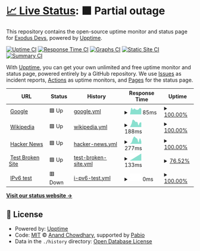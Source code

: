 # [📈 Live Status](https://ExodusDevs.github.io/exodus): <!--live status--> **🟧 Partial outage**

This repository contains the open-source uptime monitor and status page for [Exodus Devs](https://discord.com/invite/9NyEwxjd7w), powered by [Upptime](https://github.com/upptime/upptime).

[![Uptime CI](https://github.com/ExodusDevs/exodus/workflows/Uptime%20CI/badge.svg)](https://github.com/ExodusDevs/exodus/actions?query=workflow%3A%22Uptime+CI%22)
[![Response Time CI](https://github.com/ExodusDevs/exodus/workflows/Response%20Time%20CI/badge.svg)](https://github.com/ExodusDevs/exodus/actions?query=workflow%3A%22Response+Time+CI%22)
[![Graphs CI](https://github.com/ExodusDevs/exodus/workflows/Graphs%20CI/badge.svg)](https://github.com/ExodusDevs/exodus/actions?query=workflow%3A%22Graphs+CI%22)
[![Static Site CI](https://github.com/ExodusDevs/exodus/workflows/Static%20Site%20CI/badge.svg)](https://github.com/ExodusDevs/exodus/actions?query=workflow%3A%22Static+Site+CI%22)
[![Summary CI](https://github.com/ExodusDevs/exodus/workflows/Summary%20CI/badge.svg)](https://github.com/ExodusDevs/exodus/actions?query=workflow%3A%22Summary+CI%22)

With [Upptime](https://upptime.js.org), you can get your own unlimited and free uptime monitor and status page, powered entirely by a GitHub repository. We use [Issues](https://github.com/ExodusDevs/exodus/issues) as incident reports, [Actions](https://github.com/ExodusDevs/exodus/actions) as uptime monitors, and [Pages](https://ExodusDevs.github.io/exodus) for the status page.

<!--start: status pages-->
<!-- This summary is generated by Upptime (https://github.com/upptime/upptime) -->
<!-- Do not edit this manually, your changes will be overwritten -->
<!-- prettier-ignore -->
| URL | Status | History | Response Time | Uptime |
| --- | ------ | ------- | ------------- | ------ |
| <img alt="" src="https://icons.duckduckgo.com/ip3/www.google.com.ico" height="13"> [Google](https://www.google.com) | 🟩 Up | [google.yml](https://github.com/ExodusDevs/status/commits/HEAD/history/google.yml) | <details><summary><img alt="Response time graph" src="./graphs/google/response-time-week.png" height="20"> 85ms</summary><br><a href="https://ExodusDevs.github.io/status/history/google"><img alt="Response time 84" src="https://img.shields.io/endpoint?url=https%3A%2F%2Fraw.githubusercontent.com%2FExodusDevs%2Fstatus%2FHEAD%2Fapi%2Fgoogle%2Fresponse-time.json"></a><br><a href="https://ExodusDevs.github.io/status/history/google"><img alt="24-hour response time 86" src="https://img.shields.io/endpoint?url=https%3A%2F%2Fraw.githubusercontent.com%2FExodusDevs%2Fstatus%2FHEAD%2Fapi%2Fgoogle%2Fresponse-time-day.json"></a><br><a href="https://ExodusDevs.github.io/status/history/google"><img alt="7-day response time 85" src="https://img.shields.io/endpoint?url=https%3A%2F%2Fraw.githubusercontent.com%2FExodusDevs%2Fstatus%2FHEAD%2Fapi%2Fgoogle%2Fresponse-time-week.json"></a><br><a href="https://ExodusDevs.github.io/status/history/google"><img alt="30-day response time 84" src="https://img.shields.io/endpoint?url=https%3A%2F%2Fraw.githubusercontent.com%2FExodusDevs%2Fstatus%2FHEAD%2Fapi%2Fgoogle%2Fresponse-time-month.json"></a><br><a href="https://ExodusDevs.github.io/status/history/google"><img alt="1-year response time 84" src="https://img.shields.io/endpoint?url=https%3A%2F%2Fraw.githubusercontent.com%2FExodusDevs%2Fstatus%2FHEAD%2Fapi%2Fgoogle%2Fresponse-time-year.json"></a></details> | <details><summary><a href="https://ExodusDevs.github.io/status/history/google">100.00%</a></summary><a href="https://ExodusDevs.github.io/status/history/google"><img alt="All-time uptime 100.00%" src="https://img.shields.io/endpoint?url=https%3A%2F%2Fraw.githubusercontent.com%2FExodusDevs%2Fstatus%2FHEAD%2Fapi%2Fgoogle%2Fuptime.json"></a><br><a href="https://ExodusDevs.github.io/status/history/google"><img alt="24-hour uptime 100.00%" src="https://img.shields.io/endpoint?url=https%3A%2F%2Fraw.githubusercontent.com%2FExodusDevs%2Fstatus%2FHEAD%2Fapi%2Fgoogle%2Fuptime-day.json"></a><br><a href="https://ExodusDevs.github.io/status/history/google"><img alt="7-day uptime 100.00%" src="https://img.shields.io/endpoint?url=https%3A%2F%2Fraw.githubusercontent.com%2FExodusDevs%2Fstatus%2FHEAD%2Fapi%2Fgoogle%2Fuptime-week.json"></a><br><a href="https://ExodusDevs.github.io/status/history/google"><img alt="30-day uptime 100.00%" src="https://img.shields.io/endpoint?url=https%3A%2F%2Fraw.githubusercontent.com%2FExodusDevs%2Fstatus%2FHEAD%2Fapi%2Fgoogle%2Fuptime-month.json"></a><br><a href="https://ExodusDevs.github.io/status/history/google"><img alt="1-year uptime 100.00%" src="https://img.shields.io/endpoint?url=https%3A%2F%2Fraw.githubusercontent.com%2FExodusDevs%2Fstatus%2FHEAD%2Fapi%2Fgoogle%2Fuptime-year.json"></a></details>
| <img alt="" src="https://icons.duckduckgo.com/ip3/en.wikipedia.org.ico" height="13"> [Wikipedia](https://en.wikipedia.org) | 🟩 Up | [wikipedia.yml](https://github.com/ExodusDevs/status/commits/HEAD/history/wikipedia.yml) | <details><summary><img alt="Response time graph" src="./graphs/wikipedia/response-time-week.png" height="20"> 188ms</summary><br><a href="https://ExodusDevs.github.io/status/history/wikipedia"><img alt="Response time 196" src="https://img.shields.io/endpoint?url=https%3A%2F%2Fraw.githubusercontent.com%2FExodusDevs%2Fstatus%2FHEAD%2Fapi%2Fwikipedia%2Fresponse-time.json"></a><br><a href="https://ExodusDevs.github.io/status/history/wikipedia"><img alt="24-hour response time 183" src="https://img.shields.io/endpoint?url=https%3A%2F%2Fraw.githubusercontent.com%2FExodusDevs%2Fstatus%2FHEAD%2Fapi%2Fwikipedia%2Fresponse-time-day.json"></a><br><a href="https://ExodusDevs.github.io/status/history/wikipedia"><img alt="7-day response time 188" src="https://img.shields.io/endpoint?url=https%3A%2F%2Fraw.githubusercontent.com%2FExodusDevs%2Fstatus%2FHEAD%2Fapi%2Fwikipedia%2Fresponse-time-week.json"></a><br><a href="https://ExodusDevs.github.io/status/history/wikipedia"><img alt="30-day response time 196" src="https://img.shields.io/endpoint?url=https%3A%2F%2Fraw.githubusercontent.com%2FExodusDevs%2Fstatus%2FHEAD%2Fapi%2Fwikipedia%2Fresponse-time-month.json"></a><br><a href="https://ExodusDevs.github.io/status/history/wikipedia"><img alt="1-year response time 196" src="https://img.shields.io/endpoint?url=https%3A%2F%2Fraw.githubusercontent.com%2FExodusDevs%2Fstatus%2FHEAD%2Fapi%2Fwikipedia%2Fresponse-time-year.json"></a></details> | <details><summary><a href="https://ExodusDevs.github.io/status/history/wikipedia">100.00%</a></summary><a href="https://ExodusDevs.github.io/status/history/wikipedia"><img alt="All-time uptime 100.00%" src="https://img.shields.io/endpoint?url=https%3A%2F%2Fraw.githubusercontent.com%2FExodusDevs%2Fstatus%2FHEAD%2Fapi%2Fwikipedia%2Fuptime.json"></a><br><a href="https://ExodusDevs.github.io/status/history/wikipedia"><img alt="24-hour uptime 100.00%" src="https://img.shields.io/endpoint?url=https%3A%2F%2Fraw.githubusercontent.com%2FExodusDevs%2Fstatus%2FHEAD%2Fapi%2Fwikipedia%2Fuptime-day.json"></a><br><a href="https://ExodusDevs.github.io/status/history/wikipedia"><img alt="7-day uptime 100.00%" src="https://img.shields.io/endpoint?url=https%3A%2F%2Fraw.githubusercontent.com%2FExodusDevs%2Fstatus%2FHEAD%2Fapi%2Fwikipedia%2Fuptime-week.json"></a><br><a href="https://ExodusDevs.github.io/status/history/wikipedia"><img alt="30-day uptime 100.00%" src="https://img.shields.io/endpoint?url=https%3A%2F%2Fraw.githubusercontent.com%2FExodusDevs%2Fstatus%2FHEAD%2Fapi%2Fwikipedia%2Fuptime-month.json"></a><br><a href="https://ExodusDevs.github.io/status/history/wikipedia"><img alt="1-year uptime 100.00%" src="https://img.shields.io/endpoint?url=https%3A%2F%2Fraw.githubusercontent.com%2FExodusDevs%2Fstatus%2FHEAD%2Fapi%2Fwikipedia%2Fuptime-year.json"></a></details>
| <img alt="" src="https://icons.duckduckgo.com/ip3/news.ycombinator.com.ico" height="13"> [Hacker News](https://news.ycombinator.com) | 🟩 Up | [hacker-news.yml](https://github.com/ExodusDevs/status/commits/HEAD/history/hacker-news.yml) | <details><summary><img alt="Response time graph" src="./graphs/hacker-news/response-time-week.png" height="20"> 277ms</summary><br><a href="https://ExodusDevs.github.io/status/history/hacker-news"><img alt="Response time 302" src="https://img.shields.io/endpoint?url=https%3A%2F%2Fraw.githubusercontent.com%2FExodusDevs%2Fstatus%2FHEAD%2Fapi%2Fhacker-news%2Fresponse-time.json"></a><br><a href="https://ExodusDevs.github.io/status/history/hacker-news"><img alt="24-hour response time 147" src="https://img.shields.io/endpoint?url=https%3A%2F%2Fraw.githubusercontent.com%2FExodusDevs%2Fstatus%2FHEAD%2Fapi%2Fhacker-news%2Fresponse-time-day.json"></a><br><a href="https://ExodusDevs.github.io/status/history/hacker-news"><img alt="7-day response time 277" src="https://img.shields.io/endpoint?url=https%3A%2F%2Fraw.githubusercontent.com%2FExodusDevs%2Fstatus%2FHEAD%2Fapi%2Fhacker-news%2Fresponse-time-week.json"></a><br><a href="https://ExodusDevs.github.io/status/history/hacker-news"><img alt="30-day response time 302" src="https://img.shields.io/endpoint?url=https%3A%2F%2Fraw.githubusercontent.com%2FExodusDevs%2Fstatus%2FHEAD%2Fapi%2Fhacker-news%2Fresponse-time-month.json"></a><br><a href="https://ExodusDevs.github.io/status/history/hacker-news"><img alt="1-year response time 302" src="https://img.shields.io/endpoint?url=https%3A%2F%2Fraw.githubusercontent.com%2FExodusDevs%2Fstatus%2FHEAD%2Fapi%2Fhacker-news%2Fresponse-time-year.json"></a></details> | <details><summary><a href="https://ExodusDevs.github.io/status/history/hacker-news">100.00%</a></summary><a href="https://ExodusDevs.github.io/status/history/hacker-news"><img alt="All-time uptime 100.00%" src="https://img.shields.io/endpoint?url=https%3A%2F%2Fraw.githubusercontent.com%2FExodusDevs%2Fstatus%2FHEAD%2Fapi%2Fhacker-news%2Fuptime.json"></a><br><a href="https://ExodusDevs.github.io/status/history/hacker-news"><img alt="24-hour uptime 100.00%" src="https://img.shields.io/endpoint?url=https%3A%2F%2Fraw.githubusercontent.com%2FExodusDevs%2Fstatus%2FHEAD%2Fapi%2Fhacker-news%2Fuptime-day.json"></a><br><a href="https://ExodusDevs.github.io/status/history/hacker-news"><img alt="7-day uptime 100.00%" src="https://img.shields.io/endpoint?url=https%3A%2F%2Fraw.githubusercontent.com%2FExodusDevs%2Fstatus%2FHEAD%2Fapi%2Fhacker-news%2Fuptime-week.json"></a><br><a href="https://ExodusDevs.github.io/status/history/hacker-news"><img alt="30-day uptime 100.00%" src="https://img.shields.io/endpoint?url=https%3A%2F%2Fraw.githubusercontent.com%2FExodusDevs%2Fstatus%2FHEAD%2Fapi%2Fhacker-news%2Fuptime-month.json"></a><br><a href="https://ExodusDevs.github.io/status/history/hacker-news"><img alt="1-year uptime 100.00%" src="https://img.shields.io/endpoint?url=https%3A%2F%2Fraw.githubusercontent.com%2FExodusDevs%2Fstatus%2FHEAD%2Fapi%2Fhacker-news%2Fuptime-year.json"></a></details>
| <img alt="" src="https://icons.duckduckgo.com/ip3/62.72.0.225.ico" height="13"> [Test Broken Site](http://62.72.0.225) | 🟩 Up | [test-broken-site.yml](https://github.com/ExodusDevs/status/commits/HEAD/history/test-broken-site.yml) | <details><summary><img alt="Response time graph" src="./graphs/test-broken-site/response-time-week.png" height="20"> 133ms</summary><br><a href="https://ExodusDevs.github.io/status/history/test-broken-site"><img alt="Response time 133" src="https://img.shields.io/endpoint?url=https%3A%2F%2Fraw.githubusercontent.com%2FExodusDevs%2Fstatus%2FHEAD%2Fapi%2Ftest-broken-site%2Fresponse-time.json"></a><br><a href="https://ExodusDevs.github.io/status/history/test-broken-site"><img alt="24-hour response time 135" src="https://img.shields.io/endpoint?url=https%3A%2F%2Fraw.githubusercontent.com%2FExodusDevs%2Fstatus%2FHEAD%2Fapi%2Ftest-broken-site%2Fresponse-time-day.json"></a><br><a href="https://ExodusDevs.github.io/status/history/test-broken-site"><img alt="7-day response time 133" src="https://img.shields.io/endpoint?url=https%3A%2F%2Fraw.githubusercontent.com%2FExodusDevs%2Fstatus%2FHEAD%2Fapi%2Ftest-broken-site%2Fresponse-time-week.json"></a><br><a href="https://ExodusDevs.github.io/status/history/test-broken-site"><img alt="30-day response time 133" src="https://img.shields.io/endpoint?url=https%3A%2F%2Fraw.githubusercontent.com%2FExodusDevs%2Fstatus%2FHEAD%2Fapi%2Ftest-broken-site%2Fresponse-time-month.json"></a><br><a href="https://ExodusDevs.github.io/status/history/test-broken-site"><img alt="1-year response time 133" src="https://img.shields.io/endpoint?url=https%3A%2F%2Fraw.githubusercontent.com%2FExodusDevs%2Fstatus%2FHEAD%2Fapi%2Ftest-broken-site%2Fresponse-time-year.json"></a></details> | <details><summary><a href="https://ExodusDevs.github.io/status/history/test-broken-site">76.52%</a></summary><a href="https://ExodusDevs.github.io/status/history/test-broken-site"><img alt="All-time uptime 99.84%" src="https://img.shields.io/endpoint?url=https%3A%2F%2Fraw.githubusercontent.com%2FExodusDevs%2Fstatus%2FHEAD%2Fapi%2Ftest-broken-site%2Fuptime.json"></a><br><a href="https://ExodusDevs.github.io/status/history/test-broken-site"><img alt="24-hour uptime 0.00%" src="https://img.shields.io/endpoint?url=https%3A%2F%2Fraw.githubusercontent.com%2FExodusDevs%2Fstatus%2FHEAD%2Fapi%2Ftest-broken-site%2Fuptime-day.json"></a><br><a href="https://ExodusDevs.github.io/status/history/test-broken-site"><img alt="7-day uptime 76.52%" src="https://img.shields.io/endpoint?url=https%3A%2F%2Fraw.githubusercontent.com%2FExodusDevs%2Fstatus%2FHEAD%2Fapi%2Ftest-broken-site%2Fuptime-week.json"></a><br><a href="https://ExodusDevs.github.io/status/history/test-broken-site"><img alt="30-day uptime 94.60%" src="https://img.shields.io/endpoint?url=https%3A%2F%2Fraw.githubusercontent.com%2FExodusDevs%2Fstatus%2FHEAD%2Fapi%2Ftest-broken-site%2Fuptime-month.json"></a><br><a href="https://ExodusDevs.github.io/status/history/test-broken-site"><img alt="1-year uptime 99.55%" src="https://img.shields.io/endpoint?url=https%3A%2F%2Fraw.githubusercontent.com%2FExodusDevs%2Fstatus%2FHEAD%2Fapi%2Ftest-broken-site%2Fuptime-year.json"></a></details>
| <img alt="" src="https://icons.duckduckgo.com/ip3/null.ico" height="13"> [IPv6 test](forwardemail.net) | 🟥 Down | [i-pv6-test.yml](https://github.com/ExodusDevs/status/commits/HEAD/history/i-pv6-test.yml) | <details><summary><img alt="Response time graph" src="./graphs/i-pv6-test/response-time-week.png" height="20"> 0ms</summary><br><a href="https://ExodusDevs.github.io/status/history/i-pv6-test"><img alt="Response time 0" src="https://img.shields.io/endpoint?url=https%3A%2F%2Fraw.githubusercontent.com%2FExodusDevs%2Fstatus%2FHEAD%2Fapi%2Fi-pv6-test%2Fresponse-time.json"></a><br><a href="https://ExodusDevs.github.io/status/history/i-pv6-test"><img alt="24-hour response time 0" src="https://img.shields.io/endpoint?url=https%3A%2F%2Fraw.githubusercontent.com%2FExodusDevs%2Fstatus%2FHEAD%2Fapi%2Fi-pv6-test%2Fresponse-time-day.json"></a><br><a href="https://ExodusDevs.github.io/status/history/i-pv6-test"><img alt="7-day response time 0" src="https://img.shields.io/endpoint?url=https%3A%2F%2Fraw.githubusercontent.com%2FExodusDevs%2Fstatus%2FHEAD%2Fapi%2Fi-pv6-test%2Fresponse-time-week.json"></a><br><a href="https://ExodusDevs.github.io/status/history/i-pv6-test"><img alt="30-day response time 0" src="https://img.shields.io/endpoint?url=https%3A%2F%2Fraw.githubusercontent.com%2FExodusDevs%2Fstatus%2FHEAD%2Fapi%2Fi-pv6-test%2Fresponse-time-month.json"></a><br><a href="https://ExodusDevs.github.io/status/history/i-pv6-test"><img alt="1-year response time 0" src="https://img.shields.io/endpoint?url=https%3A%2F%2Fraw.githubusercontent.com%2FExodusDevs%2Fstatus%2FHEAD%2Fapi%2Fi-pv6-test%2Fresponse-time-year.json"></a></details> | <details><summary><a href="https://ExodusDevs.github.io/status/history/i-pv6-test">100.00%</a></summary><a href="https://ExodusDevs.github.io/status/history/i-pv6-test"><img alt="All-time uptime 100.00%" src="https://img.shields.io/endpoint?url=https%3A%2F%2Fraw.githubusercontent.com%2FExodusDevs%2Fstatus%2FHEAD%2Fapi%2Fi-pv6-test%2Fuptime.json"></a><br><a href="https://ExodusDevs.github.io/status/history/i-pv6-test"><img alt="24-hour uptime 100.00%" src="https://img.shields.io/endpoint?url=https%3A%2F%2Fraw.githubusercontent.com%2FExodusDevs%2Fstatus%2FHEAD%2Fapi%2Fi-pv6-test%2Fuptime-day.json"></a><br><a href="https://ExodusDevs.github.io/status/history/i-pv6-test"><img alt="7-day uptime 100.00%" src="https://img.shields.io/endpoint?url=https%3A%2F%2Fraw.githubusercontent.com%2FExodusDevs%2Fstatus%2FHEAD%2Fapi%2Fi-pv6-test%2Fuptime-week.json"></a><br><a href="https://ExodusDevs.github.io/status/history/i-pv6-test"><img alt="30-day uptime 100.00%" src="https://img.shields.io/endpoint?url=https%3A%2F%2Fraw.githubusercontent.com%2FExodusDevs%2Fstatus%2FHEAD%2Fapi%2Fi-pv6-test%2Fuptime-month.json"></a><br><a href="https://ExodusDevs.github.io/status/history/i-pv6-test"><img alt="1-year uptime 100.00%" src="https://img.shields.io/endpoint?url=https%3A%2F%2Fraw.githubusercontent.com%2FExodusDevs%2Fstatus%2FHEAD%2Fapi%2Fi-pv6-test%2Fuptime-year.json"></a></details>

<!--end: status pages-->

[**Visit our status website →**](https://ExodusDevs.github.io/exodus)

## 📄 License

- Powered by: [Upptime](https://github.com/upptime/upptime)
- Code: [MIT](./LICENSE) © [Anand Chowdhary](https://anandchowdhary.com), supported by [Pabio](https://pabio.com)
- Data in the `./history` directory: [Open Database License](https://opendatacommons.org/licenses/odbl/1-0/)

